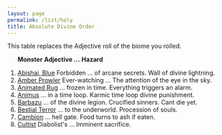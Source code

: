 ```yaml
---
layout: page
permalink: /list/holy
title: Absolute Divine Order
---
```


This table replaces the Adjective roll of the biome you rolled.

&nbsp; &nbsp; &nbsp; <span class="a">**Monster**</span> <span class="ee">**Adjective ...**</span> **Hazard**

1. <span class="a">[Abishai, Blue](/monsters/abishai-blue)</span> <span class="e">Forbidden ... of arcane secrets.</span> <span class="d">Wall of divine lightning.</span> 
1. <span class="a">[Amber Prowler](/monsters/amber-prowler)</span> <span class="e">Ever-watching ...</span> <span class="d">The attention of the eye in the sky.</span> 
1. <span class="a">[Animated Rug](/monsters/animated-rug)</span> <span class="e"> ... frozen in time.</span> <span class="d">Everything triggers an alarm.</span> 
1. <span class="a">[Animus](/monsters/animus)</span> <span class="e"> ... in a time loop.</span> <span class="d">Karmic time loop divine punishment.</span> 
1. <span class="a">[Barbazu](/monsters/barbazu)</span> <span class="e"> ... of the divine legion.</span> <span class="d">Crucified sinners. Cant die yet.</span> 
1. <span class="a">[Bestial Terror](/monsters/bestial-terror)</span> <span class="e"> ... to the underworld.</span> <span class="d">Procession of souls.</span> 
1. <span class="a">[Cambion](/monsters/cambion)</span> <span class="e"> ... hell gate.</span> <span class="d">Food turns to ash if eaten.</span> 
1. <span class="a">[Cultist](/monsters/cultist)</span> <span class="e">Diabolist's ...</span> <span class="d">Imminent sacrifice.</span> 
